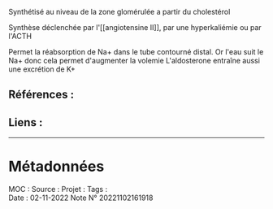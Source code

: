 Synthétisé au niveau de la zone glomérulée a partir du cholestérol 

Synthèse déclenchée par l'[[angiotensine II]], par une hyperkaliémie ou par l'ACTH 

Permet la réabsorption de Na+ dans le tube contourné distal. Or l'eau suit le Na+ donc cela permet d'augmenter la volemie
L'aldosterone entraîne aussi une excrétion de K+

## Références :
>
 

## Liens :




***
# Métadonnées
MOC : 
Source :
Projet :
Tags :  
Date : 02-11-2022
Note N° 20221102161918